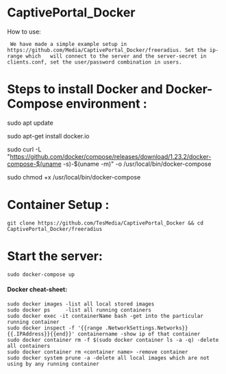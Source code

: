 # CaptivePortal_Docker


How to use:

     We have made a simple example setup in https://github.com/Media/CaptivePortal_Docker/freeradius. Set the ip-range which   will connect to the server and the server-secret in clients.conf, set the user/password combination in users.

# Steps to install Docker and Docker-Compose environment :

   sudo apt update

   sudo apt-get install docker.io

   sudo curl -L "https://github.com/docker/compose/releases/download/1.23.2/docker-compose-$(uname -s)-$(uname -m)" -o      /usr/local/bin/docker-compose

   sudo chmod +x /usr/local/bin/docker-compose


# Container Setup : 
    git clone https://github.com/TesMedia/CaptivePortal_Docker && cd CaptivePortal_Docker/freeradius

# Start the server: 
    sudo docker-compose up


#### Docker cheat-sheet:

    sudo docker images -list all local stored images
    sudo docker ps     -list all running containers
    sudo docker exec -it containerName bash -get into the particular running container
    sudo docker inspect -f '{{range .NetworkSettings.Networks}}{{.IPAddress}}{{end}}' containername -show ip of that container
    sudo docker container rm -f $(sudo docker container ls -a -q) -delete all containers
    sudo docker container rm <container name> -remove container
    sudo docker system prune -a -delete all local images which are not using by any running container
 
